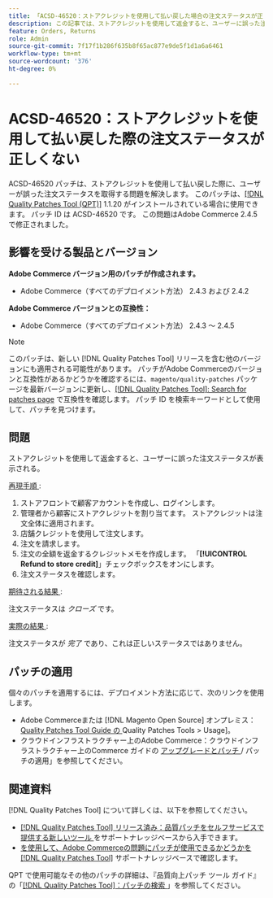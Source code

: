 ```yaml
---
title: 「ACSD-46520：ストアクレジットを使用して払い戻した場合の注文ステータスが正しくない」
description: この記事では、ストアクレジットを使用して返金すると、ユーザーに誤った注文ステータスが表示される問題の解決策を説明します。
feature: Orders, Returns
role: Admin
source-git-commit: 7f17f1b286f635b8f65ac877e9de5f1d1a6a6461
workflow-type: tm+mt
source-wordcount: '376'
ht-degree: 0%

---
```


# ACSD-46520：ストアクレジットを使用して払い戻した際の注文ステータスが正しくない

ACSD-46520 パッチは、ストアクレジットを使用して払い戻した際に、ユーザーが誤った注文ステータスを取得する問題を解決します。 このパッチは、[[!DNL Quality Patches Tool (QPT)]](https://experienceleague.adobe.com/en/docs/commerce-knowledge-base/kb/announcements/commerce-announcements/magento-quality-patches-released-new-tool-to-self-serve-quality-patches) 1.1.20 がインストールされている場合に使用できます。 パッチ ID は ACSD-46520 です。 この問題はAdobe Commerce 2.4.5 で修正されました。

## 影響を受ける製品とバージョン

**Adobe Commerce バージョン用のパッチが作成されます。**

* Adobe Commerce（すべてのデプロイメント方法） 2.4.3 および 2.4.2

**Adobe Commerce バージョンとの互換性：**

* Adobe Commerce（すべてのデプロイメント方法） 2.4.3 ～ 2.4.5

>[!NOTE]
>
>このパッチは、新しい [!DNL Quality Patches Tool] リリースを含む他のバージョンにも適用される可能性があります。 パッチがAdobe Commerceのバージョンと互換性があるかどうかを確認するには、`magento/quality-patches` パッケージを最新バージョンに更新し、[[!DNL Quality Patches Tool]: Search for patches page](https://experienceleague.adobe.com/tools/commerce-quality-patches/index.html) で互換性を確認します。 パッチ ID を検索キーワードとして使用して、パッチを見つけます。

## 問題

ストアクレジットを使用して返金すると、ユーザーに誤った注文ステータスが表示される。

<u> 再現手順 </u>:

1. ストアフロントで顧客アカウントを作成し、ログインします。
1. 管理者から顧客にストアクレジットを割り当てます。 ストアクレジットは注文全体に適用されます。
1. 店舗クレジットを使用して注文します。
1. 注文を請求します。
1. 注文の全額を返金するクレジットメモを作成します。
「**[!UICONTROL Refund to store credit]**」チェックボックスをオンにします。
1. 注文ステータスを確認します。

<u> 期待される結果 </u>:

注文ステータスは *クローズ* です。

<u> 実際の結果 </u>:

注文ステータスが *完了* であり、これは正しいステータスではありません。

## パッチの適用

個々のパッチを適用するには、デプロイメント方法に応じて、次のリンクを使用します。

* Adobe Commerceまたは [!DNL Magento Open Source] オンプレミス：[Quality Patches Tool Guide の ](https://experienceleague.adobe.com/docs/commerce-operations/tools/quality-patches-tool/usage.html)Quality Patches Tools > Usage]。
* クラウドインフラストラクチャー上のAdobe Commerce：クラウドインフラストラクチャー上のCommerce ガイドの [ アップグレードとパッチ ](https://experienceleague.adobe.com/docs/commerce-cloud-service/user-guide/develop/upgrade/apply-patches.html)/ パッチの適用」を参照してください。

## 関連資料

[!DNL Quality Patches Tool] について詳しくは、以下を参照してください。

* [[!DNL Quality Patches Tool]  リリース済み：品質パッチをセルフサービスで提供する新しいツール ](https://experienceleague.adobe.com/en/docs/commerce-knowledge-base/kb/announcements/commerce-announcements/magento-quality-patches-released-new-tool-to-self-serve-quality-patches) をサポートナレッジベースから入手できます。
* [ を使用して、Adobe Commerceの問題にパッチが使用できるかどうかを  [!DNL Quality Patches Tool]](https://experienceleague.adobe.com/docs/commerce-knowledge-base/kb/support-tools/patches/check-patch-for-magento-issue-with-magento-quality-patches.html) サポートナレッジベースで確認します。

QPT で使用可能なその他のパッチの詳細は、『品質向上パッチ ツール ガイド』の「[[!DNL Quality Patches Tool]：パッチの検索 ](https://experienceleague.adobe.com/tools/commerce-quality-patches/index.html)」を参照してください。
